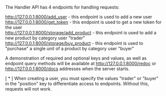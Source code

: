 The Handler API has 4 endpoints for handling requests: 

http://127.0.0.1:8000/add_user - this endpoint is used to add a new user  
http://127.0.0.1:8000/get_token - this endpoint is used to get a new token for the user  
http://127.0.0.1:8000/storage/add_product - this endpoint is used to add a new product by category user "trader"  
http://127.0.0.1:8000/storage/buy_product - this endpoint is used to "purchase" a single unit of a product by category user "buyer"  
  
A demonstration of required and optional keys and values, as well as endpoint query methods will be available at http://127.0.0.1:8000/redoc or http://127.0.0.1:8000/docs addresses when the server starts.


[ * ] When creating a user, you must specify the values "trader" or "buyer" in the "position" key to differentiate access to endpoints. Without this, requests will not work.
